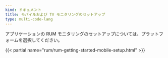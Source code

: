 ```yaml
---
kind: ドキュメント
title: モバイルおよび TV モニタリングのセットアップ
type: multi-code-lang
---
```


アプリケーションの RUM モニタリングのセットアップについては、プラットフォームを選択してください。

{{< partial name="rum/rum-getting-started-mobile-setup.html" >}}